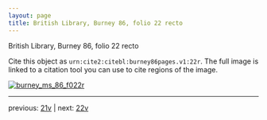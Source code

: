 ```yaml
---
layout: page
title: British Library, Burney 86, folio 22 recto
---
```


British Library, Burney 86, folio 22 recto

Cite this object as `urn:cite2:citebl:burney86pages.v1:22r`.  The full image is linked to a citation tool you can use to cite regions of the image.

[![burney_ms_86_f022r](http://www.homermultitext.org/iipsrv?IIIF=/project/homer/pyramidal/deepzoom/citebl/burney86imgs/v1/burney_ms_86_f022r.tif/full/800,/0/default.jpg)](http://www.homermultitext.org/ict2/?urn=urn:cite2:citebl:burney86imgs.v1:burney_ms_86_f022r) 

---

previous:  [21v](../21v/) | next: [22v](../22v/)